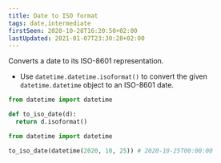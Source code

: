 ```yaml
---
title: Date to ISO format
tags: date,intermediate
firstSeen: 2020-10-28T16:20:50+02:00
lastUpdated: 2021-01-07T23:30:28+02:00
---
```


Converts a date to its ISO-8601 representation.

- Use `datetime.datetime.isoformat()` to convert the given `datetime.datetime` object to an ISO-8601 date.

```py
from datetime import datetime

def to_iso_date(d):
  return d.isoformat()
```

```py
from datetime import datetime

to_iso_date(datetime(2020, 10, 25)) # 2020-10-25T00:00:00
```
